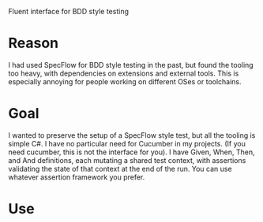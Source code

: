 Fluent interface for BDD style testing

# Reason
I had used SpecFlow for BDD style testing in the past, but found the tooling too heavy, with dependencies on extensions and external tools.
This is especially annoying for people working on different OSes or toolchains.

# Goal
I wanted to preserve the setup of a SpecFlow style test, but all the tooling is simple C#. I have no particular need for Cucumber in my projects. (If you need cucumber, this is not the interface for you).
I have Given, When, Then, and And definitions, each mutating a shared test context, with assertions validating the state of that context at the end of the run. You can use whatever assertion framework you prefer.

# Use
